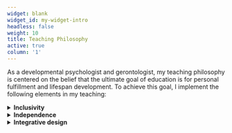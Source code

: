 ```yaml
---
widget: blank
widget_id: my-widget-intro
headless: false
weight: 10
title: Teaching Philosophy
active: true
column: '1'
---
```


As a developmental psychologist and gerontologist, my teaching philosophy is centered on the belief that the ultimate goal of education is for personal fulfillment and lifespan development. To achieve this goal, I implement the following elements in my teaching: 

<details>
<summary><b>Inclusivity</b></summary>
Being an international student myself, I understand the importance of creating an inclusive classroom environment. With Cornell CTI fellows, we discussed bell hooks's <i>Teaching to Transgress</i> and Paulo Freire's <i>Pedagogy of the Oppressed</i>. In my classroom, I strive to create a welcoming and inclusive learning environment where every student feels seen, valued, and empowered to contribute their ideas. To achieve this, I get to know each of my students through <b>pre-class and mid-term surveys</b>, with <b>open spaces for discussion</b>. Moreover, I intentionally <b>diversify my teaching materials</b>, adopt accessible formats, avoid negative or deficit-based narratives, and present <b>role models and research from underrepresented groups</b>.
</details>
  
<details>
<summary><b>Independence</b></summary>
I believe that autonomy in learning is crucial for students’ successful transition from high school to undergraduate and graduate studies. To achieve this goal, <b>scaffolding</b> is necessary, and the foundation of scaffolding lies in creating a secure attachment between the instructor and students. To achieve this, I create an environment that encourages <b>trial and error</b> as part of the learning process, for example, by providing constructive feedback via the compliment sandwich model and the “Yes, and” thinking, and by fostering peer learning through discussion boards and study groups. Besides, I introduced my students to resources that address the “hidden curriculum”, such as academic accommodations, the writing center, and strategies for effective reading and time management. I also integrate the <b>self-regulation model</b> to facilitate students' personal growth. 
</details>

<details>
<summary><b>Integrative design</b></summary>
I am committed to designing integrative courses that align learning goals with teaching/learning activities and feedback/assessments with attention to situational factors. I develop my classes using <b>backward design</b> and <b>Bloom's taxonomy</b>, aligning class activities with learning objectives at different levels. Throughout my course, I employ strategies such as anonymous feedback and <b>backstage agenda</b> to pace course progression. Moreover, I incorporate <b>Universal Design for Learning</b>, for example, by accommodating diverse learning styles through <b>multiple modalities</b> such as videos, visual aids, student presentations, and hands-on sessions. To complement summative assessments (e.g., exams and final paper), I incorporate <b>low-stakes formative assessments</b> with prompt feedback and opportunities for revision to facilitate continuous learning. In response to the rise of Generative AI, I include an <b>AI policy</b> in my syllabi that sets clear expectations and encourages the thoughtful integration of AI into intellectual work.
</details>


